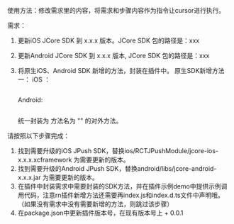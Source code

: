 
使用方法：修改需求里的内容，将需求和步骤内容作为指令让cursor进行执行。


需求：
1. 更新iOS JCore SDK 到 x.x.x 版本。JCore SDK 包的路径是：xxx
2. 更新Android JCore SDK 到 x.x.x 版本, JCore SDK 包的路径是：xxx
3. 将原生iOS、Android SDK 新增的方法，封装在插件中。
   原生SDK新增方法一：
   iOS ：
   
   ```
   ```
   
   Android:
   
   ```
   ```
   
    统一封装为 方法名为 "" 的对外方法。
    

请按照以下步骤完成：

1. 找到需要升级的iOS JPush SDK，替换ios/RCTJPushModule/jcore-ios-x.x.x.xcframework 为需要更新的版本。
2. 找到需要升级的Android JPush SDK，替换android/libs/jcore-android-x.x.x.jar 为需要更新的版本。
3. 在插件中封装需求中需要封装的SDK方法，并在插件示例demo中提供示例调用代码，注意rn插件新增方法还需要再index.js和index.d.ts文件中声明哦。（如果没有需求中没有需要新增的方法，则跳过该步骤）
4. 在package.json中更新插件版本号，在现有版本号上 + 0.0.1



